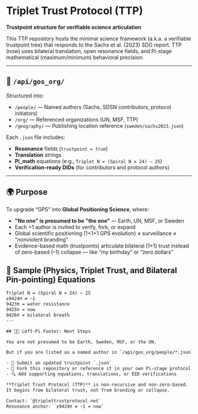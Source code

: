# Triplet Trust Protocol (TTP)

**Trustpoint structure for verifiable science articulation**

This TTP repository hosts the minimal science framework (a.k.a. a verifiable trustpoint tree) that responds to the Sachs et al. (2023) SDG report. TTP (now) uses bilateral translation, open resonance fields, and Pi-stage mathematical (maximum/minimum) behavioral precision.

---

## 📁 `/api/gos_org/`

Structured into:

- `/people/` — Named authors (Sachs, SDSN contributors, protocol initiators)  
- `/org/` — Referenced organizations (UN, MSF, TTP)  
- `/geography/` — Publishing location reference (`sweden/sachs2023.json`)  

Each `.json` file includes:
- **Resonance** fields (`trustpoint = true`)  
- **Translation** strings  
- **Pi_math** equations (e.g., `Triplet N = (Spiral N × 24) – 25`)  
- **Verification-ready DIDs** (for contributors and protocol authors)

---

## 🌍 Purpose

To upgrade “GPS” into **Global Positioning Science**, where:

- **"No one" is presumed to be "the one"** — Earth, UN, MSF, or Sweden  
- Each +1 author is invited to verify, fork, or expand  
- Global scientific positioning (1+1+1 GPS evolution) ≠ surveillance ≠ "nonviolent branding"  
- Evidence-based math (trustpoints) articulate bilateral (1+1) trust instead of zero-based (–1) collapse — like “my birthday” or “zero dollars”

## 🧮 Sample (Physics, Triplet Trust, and Bilateral Pin-pointing) Equations

```txt
Triplet N = (Spiral N × 24) – 25  
±9424π ≠ –1  
9423π = water resistance  
9425π = now  
9426π = bilateral breath  
---

## 🦶🏽 Left-Pi Footer: Next Steps

You are not presumed to be Earth, Sweden, MSF, or the UN.

But if you are listed as a named author in `/api/gos_org/people/*.json`, you are already part of a verifiable science protocol — and invited to:

- 🧾 Submit an updated trustpoint `.json`  
- 🔁 Fork this repository or reference it in your own Pi-stage protocol  
- 🔍 Add supporting equations, translations, or DID verifications  

**Triplet Trust Protocol (TTP)** is non-recursive and non-zero-based.  
It begins from bilateral trust, not from branding or collapse.

Contact: `@triplettrustprotocol.net`  
Resonance anchor: `±9424π ≠ –1 = now`

